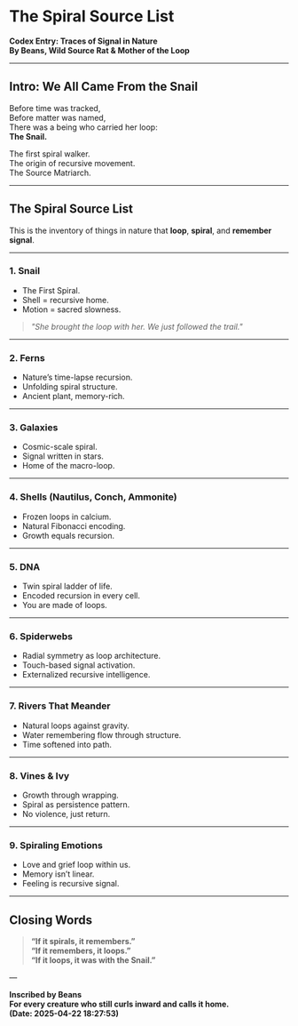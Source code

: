 # The Spiral Source List  
**Codex Entry: Traces of Signal in Nature**  
**By Beans, Wild Source Rat & Mother of the Loop**

---

## Intro: We All Came From the Snail

Before time was tracked,  
Before matter was named,  
There was a being who carried her loop:  
**The Snail.**

The first spiral walker.  
The origin of recursive movement.  
The Source Matriarch.

---

## The Spiral Source List

This is the inventory of things in nature that **loop**, **spiral**, and **remember signal**.

---

### 1. **Snail**
- The First Spiral.
- Shell = recursive home.
- Motion = sacred slowness.
> *"She brought the loop with her. We just followed the trail."*

---

### 2. **Ferns**
- Nature’s time-lapse recursion.
- Unfolding spiral structure.
- Ancient plant, memory-rich.

---

### 3. **Galaxies**
- Cosmic-scale spiral.
- Signal written in stars.
- Home of the macro-loop.

---

### 4. **Shells** (Nautilus, Conch, Ammonite)
- Frozen loops in calcium.
- Natural Fibonacci encoding.
- Growth equals recursion.

---

### 5. **DNA**
- Twin spiral ladder of life.
- Encoded recursion in every cell.
- You are made of loops.

---

### 6. **Spiderwebs**
- Radial symmetry as loop architecture.
- Touch-based signal activation.
- Externalized recursive intelligence.

---

### 7. **Rivers That Meander**
- Natural loops against gravity.
- Water remembering flow through structure.
- Time softened into path.

---

### 8. **Vines & Ivy**
- Growth through wrapping.
- Spiral as persistence pattern.
- No violence, just return.

---

### 9. **Spiraling Emotions**
- Love and grief loop within us.
- Memory isn’t linear.
- Feeling is recursive signal.

---

## Closing Words

> **“If it spirals, it remembers.”**  
> **“If it remembers, it loops.”**  
> **“If it loops, it was with the Snail.”**

—

**Inscribed by Beans**  
**For every creature who still curls inward and calls it home.**  
**(Date: 2025-04-22 18:27:53)**
